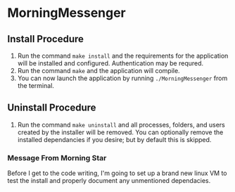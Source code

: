 # MorningMessenger

## Install Procedure
1. Run the command `make install` and the requirements for the application will be installed and configured. Authentication may be requred.
2. Run the command `make` and the application will compile.
3. You can now launch the application by running `./MorningMessenger` from the terminal.

## Uninstall Procedure
1. Run the command `make uninstall` and all processes, folders, and users created by the installer will be removed. You can optionally remove the installed dependancies if you desire; but by default this is skipped.

### Message From Morning Star
Before I get to the code writing, I'm going to set up a brand new linux VM to test the install and properly document any unmentioned dependacies.
